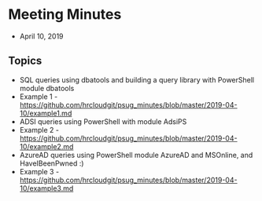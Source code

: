 # Meeting Minutes
* April 10, 2019

## Topics

  * SQL queries using dbatools and building a query library with PowerShell module dbatools
   * Example 1 - https://github.com/hrcloudgit/psug_minutes/blob/master/2019-04-10/example1.md
  * ADSI queries using PowerShell with module AdsiPS
   * Example 2 - https://github.com/hrcloudgit/psug_minutes/blob/master/2019-04-10/example2.md
  * AzureAD queries using PowerShell module AzureAD and MSOnline, and HaveIBeenPwned :)
   * Example 3 - https://github.com/hrcloudgit/psug_minutes/blob/master/2019-04-10/example3.md

